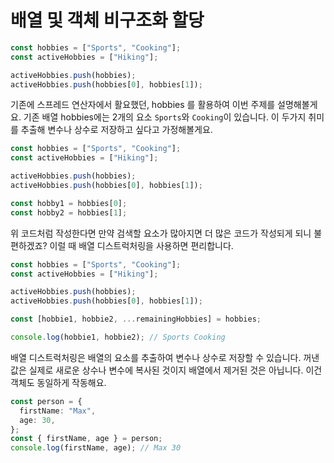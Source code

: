 # 배열 및 객체 비구조화 할당

```ts
const hobbies = ["Sports", "Cooking"];
const activeHobbies = ["Hiking"];

activeHobbies.push(hobbies);
activeHobbies.push(hobbies[0], hobbies[1]);
```

기존에 스프레드 연산자에서 활요했던, hobbies 를 활용하여 이번 주제를 설명해볼게요.
기존 배열 hobbies에는 2개의 요소 `Sports`와 `Cooking`이 있습니다.
이 두가지 취미를 추출해 변수나 상수로 저장하고 싶다고 가정해볼게요.

```ts
const hobbies = ["Sports", "Cooking"];
const activeHobbies = ["Hiking"];

activeHobbies.push(hobbies);
activeHobbies.push(hobbies[0], hobbies[1]);

const hobby1 = hobbies[0];
const hobby2 = hobbies[1];
```

위 코드처럼 작성한다면 만약 검색할 요소가 많아지면 더 많은 코드가 작성되게 되니 불편하겠죠?
이럴 때 배열 디스트럭처링을 사용하면 편리합니다.

```ts
const hobbies = ["Sports", "Cooking"];
const activeHobbies = ["Hiking"];

activeHobbies.push(hobbies);
activeHobbies.push(hobbies[0], hobbies[1]);

const [hobbie1, hobbie2, ...remainingHobbies] = hobbies;

console.log(hobbie1, hobbie2); // Sports Cooking
```

배열 디스트럭처링은 배열의 요소를 추출하여 변수나 상수로 저장할 수 있습니다. 꺼낸 값은 실제로 새로운 상수나 변수에 복사된 것이지
배열에서 제거된 것은 아닙니다. 이건 객체도 동일하게 작동해요.

```ts
const person = {
  firstName: "Max",
  age: 30,
};
const { firstName, age } = person;
console.log(firstName, age); // Max 30
```
